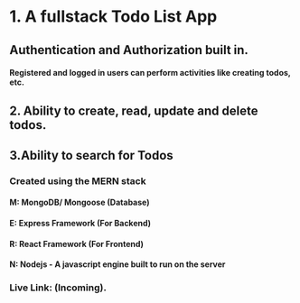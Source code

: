 #     1.  A fullstack Todo List App 
## Authentication and Authorization built in.
#### Registered and logged in users can perform activities like creating todos, etc.
##    2.  Ability  to create, read, update and delete todos.
##    3.Ability to search for Todos

### Created using the MERN stack
#### M: MongoDB/ Mongoose (Database)
#### E: Express Framework (For Backend)
#### R: React Framework (For Frontend)
#### N: Nodejs - A javascript engine built to run on the server

### Live Link: (Incoming).
